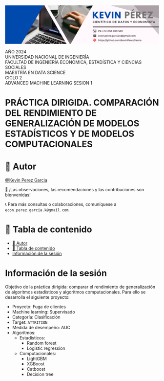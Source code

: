 ![logo](https://github.com/kevinPerezGarcia/kevinPerezGarcia/blob/main/logo.png)

<p>
AÑO 2024 <br>
UNIVERSIDAD NACIONAL DE INGENIERÍA <br>
FACULTAD DE INGENIERÍA ECONÓMICA, ESTADÍSTICA Y CIENCIAS SOCIALES <br>
MAESTRÍA EN DATA SCIENCE <br>
CICLO 2 <br>
ADVANCED MACHINE LEARNING
SESION 1
</p>

<h1>PRÁCTICA DIRIGIDA. COMPARACIÓN DEL RENDIMIENTO DE GENERALIZACIÓN DE MODELOS ESTADÍSTICOS Y DE MODELOS COMPUTACIONALES</h1>

# 👥 Autor

[@Kevin Perez Garcia](https://www.linkedin.com/in/kevinperezgarcia)

🤝 ¡Las observaciones, las recomendaciones y las contribuciones son bienvenidas!

📞 Para más consultas o colaboraciones, comuníquese a `econ.perez.garcia.k@gmail.com`.

# 📌 Tabla de contenido
- [👥 Autor](#-autor)
- [📌 Tabla de contenido](#-tabla-de-contenido)
- [Información de la sesión](#información-de-la-sesión)

# Información de la sesión

Objetivo de la práctica dirigida: comparar el rendimiento de generalización de algoritmos estadísticos y algoritmos computacionales. Para ello se desarrolla el siguiente proyecto:

* Proyecto: Fuga de clientes
* Machine learning: Supervisado
* Categoría: Clasificación
* Target: `ATTRITION`
* Medida de desempeño: AUC
* Algoritmos:
  * Estadísticos:
    * Random forest
    * Logistic regression
  * Computacionales:
    * LightGBM
    * XGBoost
    * Catboost
    * Decision tree